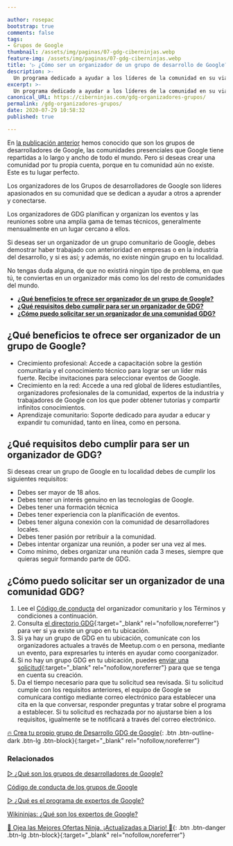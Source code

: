 ```yaml
---

author: rosepac
bootstrap: true
comments: false
tags:
- Grupos de Google
thumbnail: /assets/img/paginas/07-gdg-ciberninjas.webp
feature-img: /assets/img/paginas/07-gdg-ciberninjas.webp
title: '▷ ¿Cómo ser un organizador de un grupo de desarrollo de Google?'
description: >-
  Un programa dedicado a ayudar a los líderes de la comunidad en su viaje para construir grupos de desarrolladores exitosos y comprometidos a través de capacitación, trabajo en red y más.
excerpt: >-
  Un programa dedicado a ayudar a los líderes de la comunidad en su viaje para construir grupos de desarrolladores exitosos y comprometidos a través de capacitación, trabajo en red y más.
canonical_URL: https://ciberninjas.com/gdg-organizadores-grupos/
permalink: /gdg-organizadores-grupos/
date: 2020-07-29 10:58:32
published: true

---
```


En [la publicación anterior](https://ciberninjas.com/gdg-grupos-desarrollo-google/) hemos conocido que son los grupos de desarrolladores de Google, las comunidades presenciales que Google tiene repartidas a lo largo y ancho de todo el mundo. Pero si deseas crear una comunidad por tu propia cuenta, porque en tu comunidad aún no existe. Este es tu lugar perfecto.

Los organizadores de los Grupos de desarrolladores de Google son líderes apasionados en su comunidad que se dedican a ayudar a otros a aprender y conectarse.

Los organizadores de GDG planifican y organizan los eventos y las reuniones sobre una amplia gama de temas técnicos, generalmente mensualmente en un lugar cercano a ellos.

Si deseas ser un organizador de un grupo comunitario de Google, debes demostrar haber trabajado con anterioridad en empresas o en la industria del desarrollo, y si es así; y además, no existe ningún grupo en tu localidad.

No tengas duda alguna, de que no existirá ningún tipo de problema, en que tú, te conviertas en un organizador más como los del resto de comunidades del mundo.

- [**¿Qué beneficios te ofrece ser organizador de un grupo de Google?**](#qué-beneficios-te-ofrece-ser-organizador-de-un-grupo-de-google)
- [**¿Qué requisitos debo cumplir para ser un organizador de GDG?**](#qué-requisitos-debo-cumplir-para-ser-un-organizador-de-gdg)
- [**¿Cómo puedo solicitar ser un organizador de una comunidad GDG?**](#cómo-puedo-solicitar-ser-un-organizador-de-una-comunidad-gdg)

## **¿Qué beneficios te ofrece ser organizador de un grupo de Google?**

- Crecimiento profesional: Accede a capacitación sobre la gestión comunitaria y el conocimiento técnico para lograr ser un líder más fuerte. Recibe invitaciones para seleccionar eventos de Google.
- Crecimiento en la red: Accede a una red global de líderes estudiantiles, organizadores profesionales de la comunidad, expertos de la industria y trabajadores de Google con los que poder obtener tutorías y compartir infinitos conocimientos.
- Aprendizaje comunitario: Soporte dedicado para ayudar a educar y expandir tu comunidad, tanto en línea, como en persona.

## **¿Qué requisitos debo cumplir para ser un organizador de GDG?**

Si deseas crear un grupo de Google en tu localidad debes de cumplir los siguientes requisitos:

- Debes ser mayor de 18 años.
- Debes tener un interés genuino en las tecnologías de Google.
- Debes tener una formación técnica
- Debes tener experiencia con la planificación de eventos.
- Debes tener alguna conexión con la comunidad de desarrolladores locales.
- Debes tener pasión por retribuir a la comunidad.
- Debes intentar organizar una reunión, a poder ser una vez al mes.
- Como mínimo, debes organizar una reunión cada 3 meses, siempre que quieras seguir formando parte de GDG.

## **¿Cómo puedo solicitar ser un organizador de una comunidad GDG?**

1. Lee el [Código de conducta](https://ciberninjas.com/gdg-codigo-conducta/) del organizador comunitario y los Términos y condiciones a continuación.
2. Consulta [el directorio GDG](https://gdg.community.dev/){:target="_blank" rel="nofollow,noreferrer"} para ver si ya existe un grupo en tu ubicación.
3. Si ya hay un grupo de GDG en tu ubicación, comunícate con los organizadores actuales a través de Meetup.com o en persona, mediante un evento, para expresarles tu interés en ayudar como coorganizador.
4. Si no hay un grupo GDG en tu ubicación, puedes [enviar una solicitud](https://gdg.advocu.com/home/applications/form){:target="_blank" rel="nofollow,noreferrer"} para que se tenga en cuenta su creación.
5. Da el tiempo necesario para que tu solicitud sea revisada. Si tu solicitud cumple con los requisitos anteriores, el equipo de Google se comunícara contigo mediante correo electrónico para establecer una cita en la que conversar, responder preguntas y tratar sobre el programa a establecer. Si tu solicitud es rechazada por no ajustarse bien a los requisitos, igualmente se te notificará a través del correo electrónico.

<!-- https://developers.google.com/community/gdg/organizers -->
[🔥 Crea tu propio grupo de Desarrollo GDG de Google](https://gdg.advocu.com/home/applications/form){: .btn .btn-outline-dark .btn-lg .btn-block}{:target="_blank" rel="nofollow,noreferrer"}

### **Relacionados** <!-- omit in toc -->

[▷ ¿Qué son los grupos de desarrolladores de Google?](https://ciberninjas.com/gdg-grupos-desarrollo-google/)

[Código de conducta de los grupos de Google](https://ciberninjas.com/gdg-codigo-conducta/)

[▷ ¿Qué es el programa de expertos de Google?](https://ciberninjas.com/expertos-google/)

[Wikininjas: ¿Qué son los expertos de Google?](https://ciberninjas.com/wiki/gde/)

[🎁 Ojea las Mejores Ofertas Ninja, ¡Actualizadas a Diario! 🛒](https://www.amazon.es/shop/cibercursos){: .btn .btn-danger .btn-lg .btn-block}{:target="_blank" rel="nofollow,noreferrer"}